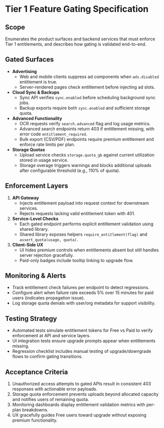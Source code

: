# Tier 1 Feature Gating Specification

## Scope
Enumerates the product surfaces and backend services that must enforce Tier 1 entitlements, and describes how gating is validated end-to-end.

## Gated Surfaces
- **Advertising**
  - Web and mobile clients suppress ad components when `ads.disabled` entitlement is true.
  - Server-rendered pages check entitlement before injecting ad slots.
- **Cloud Sync & Backups**
  - Sync API verifies `sync.enabled` before scheduling background sync jobs.
  - Backup exports require both `sync.enabled` and sufficient storage quota.
- **Advanced Functionality**
  - OCR requests verify `search.advanced` flag and log usage metrics.
  - Advanced search endpoints return 403 if entitlement missing, with error code `entitlement_required`.
  - Bulk export (CSV/PDF) endpoints require premium entitlement and enforce rate limits per plan.
- **Storage Quotas**
  - Upload service checks `storage.quota_gb` against current utilization stored in usage service.
  - Storage overage triggers warnings and blocks additional uploads after configurable threshold (e.g., 110% of quota).

## Enforcement Layers
1. **API Gateway**
   - Injects entitlement payload into request context for downstream services.
   - Rejects requests lacking valid entitlement token with 401.
2. **Service-Level Checks**
   - Each gated endpoint performs explicit entitlement validation using shared library.
   - Shared library exposes helpers `require_entitlement(flag)` and `assert_quota(usage, quota)`.
3. **Client-Side UX**
   - UI hides premium controls when entitlements absent but still handles server rejection gracefully.
   - Paid-only badges include tooltip linking to upgrade flow.

## Monitoring & Alerts
- Track entitlement check failures per endpoint to detect regressions.
- Configure alert when failure rate exceeds 5% over 15 minutes for paid users (indicates propagation issue).
- Log storage quota denials with user/org metadata for support visibility.

## Testing Strategy
- Automated tests simulate entitlement tokens for Free vs Paid to verify enforcement at API and service layers.
- UI integration tests ensure upgrade prompts appear when entitlements missing.
- Regression checklist includes manual testing of upgrade/downgrade flows to confirm gating transitions.

## Acceptance Criteria
1. Unauthorized access attempts to gated APIs result in consistent 403 responses with actionable error payloads.
2. Storage quota enforcement prevents uploads beyond allocated capacity and notifies users of remaining quota.
3. Monitoring dashboards display entitlement validation metrics with per-plan breakdowns.
4. UX gracefully guides Free users toward upgrade without exposing premium functionality.